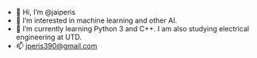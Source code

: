 - 👋 Hi, I’m @jaiperis
- 👀 I’m interested in machine learning and other AI.
- 🌱 I’m currently learning Python 3 and C++. I am also studying electrical engineering at UTD.
- 📫 jperis390@gmail.com

<!---
jaiperis/jaiperis is a ✨ special ✨ repository because its `README.md` (this file) appears on your GitHub profile.
You can click the Preview link to take a look at your changes.
--->
